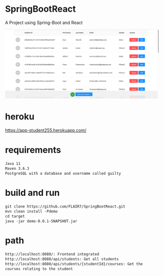 # SpringBootReact
A Project using Spring-Boot and React

<img src="./github/page.png" alt="page">

# heroku
https://app-student255.herokuapp.com/

# requirements
```
Java 11
Maven 3.6.3
PostgreSQL with a database and username called guilty
```

# build and run
```
git clone https://github.com/FLAIR7/SpringBootReact.git
mvn clean install -Pdemo
cd target
java -jar demo-0.0.1-SNAPSHOT.jar
```

# path
```
http://localhost:8080/: Frontend integrated
http://localhost:8080/api/students: Get all students
http://localhost:8080/api/students/{studentId}/courses: Get the courses relating to the student
```
